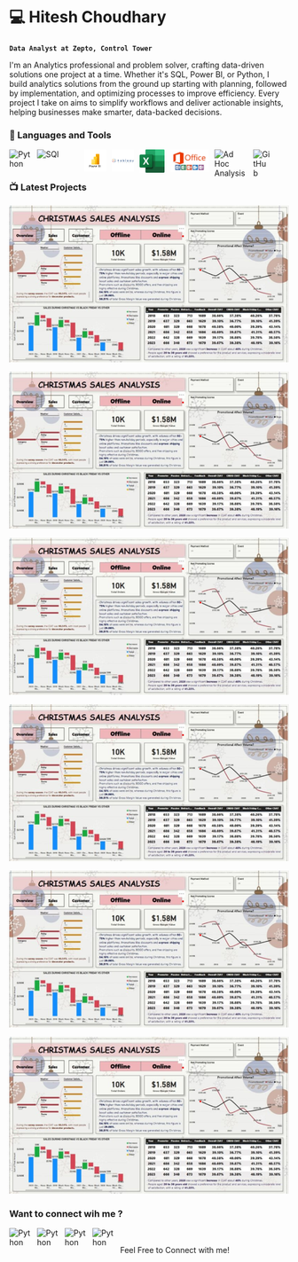 # 💻 Hitesh Choudhary
**`Data Analyst at Zepto, Control Tower`**

I'm an Analytics professional and problem solver, crafting data-driven solutions one project at a time. Whether it's SQL, Power BI, or Python, I build analytics solutions from the ground up starting with planning, followed by implementation, and optimizing processes to improve efficiency. Every project I take on aims to simplify workflows and deliver actionable insights, helping businesses make smarter, data-backed decisions.

### 🧰 Languages and Tools

<img align="left" alt="Python" width="40px" style="padding-right:10px;" src="https://cdn.jsdelivr.net/gh/devicons/devicon/icons/python/python-plain.svg" /> 
<img align="left" alt="SQl" width="75px" style="padding-right:10px;" src="https://github.com/Hitesh9020/Events/blob/main/images.png"/>
<img align="left" alt="Power BI" width="40px" style="padding-right:10px;" src="https://github.com/Hitesh9020/Microsoft-Power-BI/blob/main/Power%20Bi%20Icon.png" />
<img align="left" alt="Tableau" width="40px" style="padding-right:10px;" src="https://github.com/Hitesh9020/Microsoft-Power-BI/blob/main/Tableau%20icon.png" />
<img align="left" alt="Microsoft Excel" width="45px" style="padding-right:10px;" src="https://github.com/Hitesh9020/Microsoft-Excel/blob/main/Excel%20Icon.jpeg"/>
<img align="left" alt="Microsoft Tools" width="70px" style="padding-right:10px;" src="https://github.com/Hitesh9020/Microsoft-Excel/blob/main/Microsoft%20Tools%20Icon.png" />
<img align="left" alt="Ad Hoc Analysis" width="60px" style="padding-right:10px;" src="https://github.com/Hitesh9020/Events/blob/main/Ad%20hoc%20Analysis%20%26%20Reporting.png" />
<img align="left" alt="GitHub" width="30px" style="padding-right:10px;" src="https://cdn.jsdelivr.net/gh/devicons/devicon/icons/github/github-original.svg" />
<br />
<br />


### 📺 Latest Projects 


<!-- BEGIN YOUTUBE-CARDS -->
[![Christmas Sales Analysis](https://github.com/Hitesh9020/Microsoft-Power-BI/blob/main/Christmas%20Sales%20Analysis/Christmas%20Sales%20Analysis%20Page.png)](https://github.com/Hitesh9020/Microsoft-Power-BI/tree/main/Christmas%20Sales%20Analysis)

[![Christmas Sales Analysis](https://github.com/Hitesh9020/Microsoft-Power-BI/blob/main/Christmas%20Sales%20Analysis/Christmas%20Sales%20Analysis%20Page.png)](https://github.com/Hitesh9020/Microsoft-Power-BI/tree/main/Christmas%20Sales%20Analysis)

[![Christmas Sales Analysis](https://github.com/Hitesh9020/Microsoft-Power-BI/blob/main/Christmas%20Sales%20Analysis/Christmas%20Sales%20Analysis%20Page.png)](https://github.com/Hitesh9020/Microsoft-Power-BI/tree/main/Christmas%20Sales%20Analysis)

[![Christmas Sales Analysis](https://github.com/Hitesh9020/Microsoft-Power-BI/blob/main/Christmas%20Sales%20Analysis/Christmas%20Sales%20Analysis%20Page.png)](https://github.com/Hitesh9020/Microsoft-Power-BI/tree/main/Christmas%20Sales%20Analysis)

[![Christmas Sales Analysis](https://github.com/Hitesh9020/Microsoft-Power-BI/blob/main/Christmas%20Sales%20Analysis/Christmas%20Sales%20Analysis%20Page.png)](https://github.com/Hitesh9020/Microsoft-Power-BI/tree/main/Christmas%20Sales%20Analysis)

[![Christmas Sales Analysis](https://github.com/Hitesh9020/Microsoft-Power-BI/blob/main/Christmas%20Sales%20Analysis/Christmas%20Sales%20Analysis%20Page.png)](https://github.com/Hitesh9020/Microsoft-Power-BI/tree/main/Christmas%20Sales%20Analysis)


### Want to connect wih me ?

[<img  align="left" alt="Python" width="40px" style="padding-right:10px;" src="https://github.com/Hitesh9020/Research_Work/blob/main/Email.png"/>](https://mail.google.com/mail/u/0/#inbox=1)  

[<img  align="left" alt="Python" width="40px" style="padding-right:10px;" src="https://github.com/Hitesh9020/Research_Work/blob/main/Instagram.jpeg"/>](https://www.instagram.com/hitesh79.80/)  

[<img  align="left" alt="Python" width="40px" style="padding-right:10px;" src="https://github.com/Hitesh9020/Research_Work/blob/main/Linkedln.png"/>](https://www.linkedin.com/in/hitesh-choudhary-9020/)  

[<img  align="left" alt="Python" width="40px" style="padding-right:10px;" src="https://github.com/Hitesh9020/Research_Work/blob/main/X%20Icon.png"/>](https://x.com/Hitesh_7980) 
<br />


Feel Free to Connect with me!

